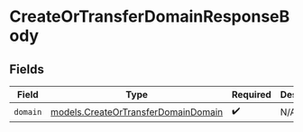 # CreateOrTransferDomainResponseBody


## Fields

| Field                                                                            | Type                                                                             | Required                                                                         | Description                                                                      |
| -------------------------------------------------------------------------------- | -------------------------------------------------------------------------------- | -------------------------------------------------------------------------------- | -------------------------------------------------------------------------------- |
| `domain`                                                                         | [models.CreateOrTransferDomainDomain](../models/createortransferdomaindomain.md) | :heavy_check_mark:                                                               | N/A                                                                              |